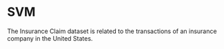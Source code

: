 # SVM

The Insurance Claim dataset is related to the transactions of an insurance company in the United States.
